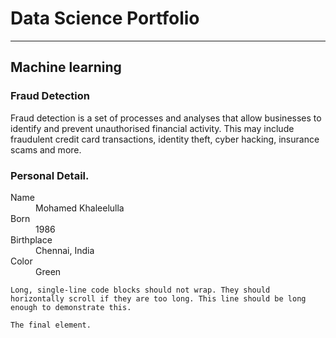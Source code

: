 # Data Science Portfolio

---

## Machine learning

### Fraud Detection

Fraud detection is a set of processes and analyses that allow businesses to identify and prevent unauthorised financial activity. This may include fraudulent credit card transactions, identity theft, cyber hacking, insurance scams and more.

### Personal Detail.

<dl>
<dt>Name</dt>
<dd>Mohamed Khaleelulla</dd>
<dt>Born</dt>
<dd>1986</dd>
<dt>Birthplace</dt>
<dd>Chennai, India</dd>
<dt>Color</dt>
<dd>Green</dd>
</dl>

```
Long, single-line code blocks should not wrap. They should horizontally scroll if they are too long. This line should be long enough to demonstrate this.
```

```
The final element.
```
